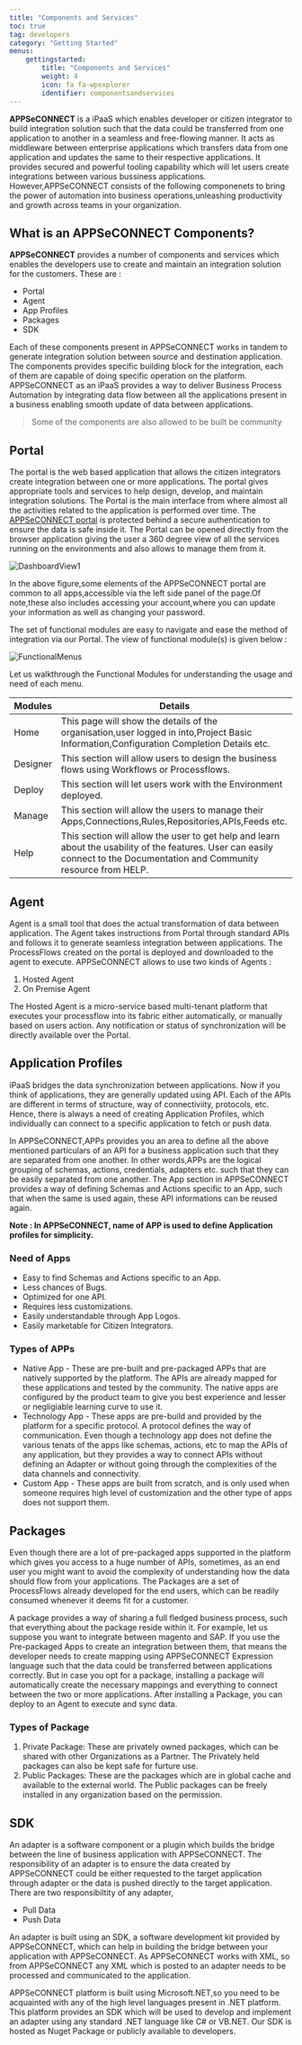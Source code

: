 ```yaml
---
title: "Components and Services"
toc: true
tag: developers
category: "Getting Started"
menus: 
    gettingstarted:
        title: "Components and Services"
        weight: 4
        icon: fa fa-wpexplorer
        identifier: componentsandservices
---
```


**APPSeCONNECT** is a iPaaS which enables developer or citizen integrator to build integration solution such that the data could be transferred from one application to another in a seamless and free-flowing manner. It acts as middleware between enterprise applications which transfers data from one application and updates the same to their respective applications. 
It provides secured and powerful tooling capability which will let users create integrations between various bussiness applications. However,APPSeCONNECT consists of the following componenets to bring the power of automation into business operations,unleashing productivity and growth across teams in your organization.

## What is an APPSeCONNECT Components?

**APPSeCONNECT** provides a number of components and services which enables the developers use to create and maintain an integration solution for the customers. These are : 

* Portal 
* Agent
* App Profiles
* Packages
* SDK

Each of these components present in APPSeCONNECT works in tandem to generate integration solution between source and destination application. 
The components provides specific building block for the integration, each of them are capable of doing specific operation on the platform. 
APPSeCONNECT as an iPaaS provides a way to deliver Business Process Automation by integrating data flow between all the applications present in 
a business enabling smooth update of data between applications. 

> Some of the components are also allowed to be built be community

## Portal

The portal is the web based application that allows the citizen integrators create integration between one or more applications. The portal gives appropriate 
tools and services to help design, develop, and maintain integration solutions. The Portal is the main interface from where almost all the activities 
related to the application is performed over time. The [APPSeCONNECT portal](https://portal.appseconnect.com/Account/Login?ReturnUrl=%2f#!) 
is protected behind a secure authentication to ensure the data is safe inside it. The Portal can be opened directly from the browser application giving 
the user a 360 degree view of all the services running on the environments and also allows to manage them from it. 

![DashboardView1](/staticfiles/root/media/DashboardView1.png)

In the above figure,some elements of the APPSeCONNECT portal are common to all apps,accessible via the left side panel of the page.Of note,these also includes accessing your account,where you can update your information as well as changing your password.

The set of functional modules are easy to navigate and ease the method of integration via our Portal. 
The view of functional module(s) is given below :

![FunctionalMenus](/staticfiles/root/media/FunctionalMenus.png)

Let us walkthrough the Functional Modules for understanding the usage and need of each menu. 

|Modules|Details|
|---|---|
|Home|This page will show the details of the organisation,user logged in into,Project Basic Information,Configuration Completion Details etc.|
|Designer|This section will allow users to design the business flows using Workflows or Processflows.|
|Deploy|This section will let users work with the Environment deployed.|
|Manage|This section will allow the users to manage their Apps,Connections,Rules,Repositories,APIs,Feeds etc.|
|Help|This section will allow the user to get help and learn about the usability of the features. User can easily connect to the Documentation and Community resource from HELP.|
 
## Agent

Agent is a small tool that does the actual transformation of data between application. The Agent takes instructions from Portal through standard APIs 
and follows it to generate seamless integration between applications. The ProcessFlows created on the portal is deployed and downloaded to the agent to execute. 
APPSeCONNECT allows to use two kinds of Agents : 

1. Hosted Agent 
2. On Premise Agent

The Hosted Agent is a micro-service based multi-tenant platform that executes your processflow into its fabric either automatically, or manually based 
on users action. Any notification or status of synchronization will be directly available over the Portal. 

## Application Profiles

iPaaS bridges the data synchronization between applications. Now if you think of applications, they are generally updated using API. Each of the APIs 
are different in terms of structure, way of connectiviity, protocols, etc. Hence, there is always a need of creating Application Profiles, which 
individually can connect to a specific application to fetch or push data. 

In APPSeCONNECT,APPs provides you an area to define all the above mentioned particulars of an API for a business application such that they are separated from one another. In other words,APPs are the logical 
grouping of schemas, actions, credentials, adapters etc. such that they can be easily separated from one another. The App section in APPSeCONNECT 
provides a way of defining Schemas and Actions specific to an App, such that when the same is used again, these API informations can be reused again. 

**Note : In APPSeCONNECT, name of APP is used to define Application profiles for simplicity.**

### Need of Apps

* Easy to find Schemas and Actions specific to an App.
* Less chances of Bugs.
* Optimized for one API.
* Requires less customizations.
* Easily understandable through App Logos.
* Easily marketable for Citizen Integrators.

### Types of APPs

* Native App - These are pre-built and pre-packaged APPs that are natively supported by the platform. The APIs are already mapped for these applications and tested by the community. 
The native apps are configured by the product team to give you best experience and lesser or negligiable learning curve to use it. 
* Technology App - These apps are pre-build and provided by the platform for a specific protocol. A protocol defines the way of communication. Even though a technology app does not define 
the various tenats of the apps like schemas, actions, etc to map the APIs of any application, but they provides a way to connect APIs without defining an Adapter or without going through the 
complexities of the data channels and connectivity. 
* Custom App - These apps are built from scratch, and is only used when someone requires high level of customization and the other type of apps does not support them.

## Packages

Even though there are a lot of pre-packaged apps supported in the platform which gives you access to a huge number of APIs, sometimes, as an end user 
you might want to avoid the complexity of understanding how the data should flow from your applications. The Packages are a set of ProcessFlows already developed 
for the end users, which can be readily consumed whenever it deems fit for a customer. 

A package provides a way of sharing a full fledged business process, such that everything about the package reside within it. For example, let us suppose you want to integrate between 
magento and SAP. If you use the Pre-packaged Apps to create an integration between them, that means the developer needs to create mapping using APPSeCONNECT Expression language 
such that the data could be transferred between applications correctly. But in case you opt for a package, installing a package will automatically create the necessary mappings and everything 
to connect between the two or more applications. After installing a Package, you can deploy to an Agent to execute and sync data. 

### Types of Package

1. Private Package: These are privately owned packages, which can be shared with other Organizations as a Partner. The Privately held packages can also be kept safe for furture use. 
2. Public Packages: These are the packages which are in global cache and available to the external world. The Public packages can be freely installed in any organization based on the permission. 


## SDK

An adapter is a software component or a plugin which builds the bridge between the line of business application with APPSeCONNECT. 
The responsibility of an adapter is to ensure the data created by APPSeCONNECT could be either requested to the target application through 
adapter or the data is pushed directly to the target application. There are two responsibiltity of any adapter, 
 - Pull Data
 - Push Data

 An adapter is built using an SDK, a software development kit provided by APPSeCONNECT, which can help in building the bridge between your application 
 with APPSeCONNECT. As APPSeCONNECT works with XML, so from APPSeCONNECT any XML which is posted to an adapter needs to be processed and communicated to 
 the application. 

APPSeCONNECT platform is built using Microsoft.NET,so you need to be acquainted with any of the high level languages present in .NET platform. This platform provides an SDK which will be used to develop and implement an adapter using any standard .NET language like C# or VB.NET. 
Our SDK is hosted as Nuget Package or publicly available to developers.
